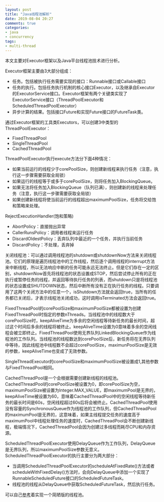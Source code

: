 ```yaml
---
layout: post
title: "Java线程池解析"
date: 2019-08-04 20:27
comments: true
categories: 
- java
- concurrency
tags:
- multi-thread
---
```


本文主要对Executor框架以及Java平台线程池技术进行分析。

<!-- more -->

Executor框架主要由3大部分组成：

- 任务。包括被执行任务需要实现的接口：Runnable接口或Callable接口
- 任务的执行。包括任务执行机制的核心接口Executor，以及继承自Executor的ExecutorService接口。Executor框架有两个关键类实现了ExecutorService接口（ThreadPoolExecutor和ScheduledThreadPoolExecutor）
- 异步计算的结果。包括接口Future和实现Future接口的FutureTask类。

通过Executor框架的工具类Executors，可以创建3中类型的ThreadPoolExecutor：

- FixedThreadPool
- SingleThreadPool
- CachedThreadPool

ThreadPoolExecutor执行execute方法分下面4种情况：

- 如果当前运行的线程少于corePoolSize，则创建新线程来执行任务（注意，执行这一步骤需要获取全局锁）
- 如果运行的线程等于或多于corePoolSize，则将任务加入BlockingQueue。
- 如果无法将任务加入BlockingQueue（队列已满），则创建新的线程来处理任务（注意，执行这一步骤需要获取全局锁）
- 如果创建新线程将使当前运行的线程超出maximumPoolSize，任务将交给饱和策略来处理。

RejectExecutionHandler(饱和策略)

- AbortPolicy：直接抛出异常
- CallerRunsPolicy：调用者线程来运行任务
- DiscardOldestPolicy：丢弃队列中最近的一个任务，并执行当前任务
- DiscardPolicy：不处理，丢弃掉

关闭线程池：可以通过调用线程池的shutdown或shutdownNow方法来关闭线程池。它们的原理是遍历线程池中的工作线程，然后逐个调用线程的interrupt方法来中断线程，所以无法响应中断的任务可能永远无法终止。但是它们存在一定的区别，shutdownNow首先将线程池的状态设置成STOP，然后尝试停止所有的正在执行或暂停任务的线程，并返回等待执行任务的列表，而shutdown只是将线程池的状态设置成SHUTDOWN状态，然后中断所有没有正在执行任务的线程。只要调用了这两个关闭方法中的任意一个，isShutdown方法就会返回true，当所有的任务都已关闭后，才表示线程池关闭成功，这时调用isTerminated方法会返回true。

FixedThreadPool的corePoolSize和maximumPoolSize都被设置为创建FixedThreadPool时指定的参数nThreads。当线程池中的线程数大于corePoolSize时，keepAliveTime为多余的空闲线程等待新任务的最长时间，超过这个时间后多余的线程将被终止。keepAliveTime设置为0意味着多余的空闲线程会被立即终止。FixedThreadPool使用无界队列LinkedBlockingQueue作为线程池的工作队列。当线程池的线程数达到corePoolSize后，新任务将在无界队列中等待，因此线程池中线程数不会超过corePoolSize，maximunPoolSize是无效的参数，keepAliveTime也变成了无效参数。

SingleThreadExecutor的corePoolSize和maximumPoolSize被设置成1,其他参数与FixedThreadPool相同。

CachedThreadPool是一个会根据需要创建新线程的线程池。CachedThreadPool的corePoolSize被设置为0，即corePoolSize为空，maximumPoolSize被设置为Integer.MAX_VALUE，即maximumPool是无界的，keepAliveTime被设置为60，意味着CachedThreadPool中的空闲线程等待新任务的最长时间是60s，空闲线程超过60s后将会被终止。CachedThreadPool使用没有容量的SynchronousQueue作为线程池的工作队列，但CachedThreadPool的maximumPool是无界的，这意味着，如果主线程提交任务的速度高于maximumPool中线程处理任务的速度时，CachedThreadPool会不断创建新线程，极端情况下，CachedThreadPool会因为创建过多线程而耗尽CPU和内存资源。

ScheduledThreadPoolExecutor使用DelayQueue作为工作队列，DelayQueue是无界队列，所以maximumPoolSize参数无意义。ScheduledThreadPoolExecutor的执行主要分为两大部分：

- 当调用ScheduledThreadPoolExecutor的scheduleAtFixedRate()方法或者scheduleWithFixedDelay()方法时，会向DelayQueue中添加一个实现了RunnableScheduledFuture接口的ScheduledFutureTask。
- 线程池的线程从DelayQueue中获取ScheduledFutureTask，然后执行任务。

可以自己[参考](https://github.com/flyfire/ReadJCIP/tree/master/src/main/java/com/solarexsoft/jcip/art/ch04)着实现一个简陋版的线程池。

